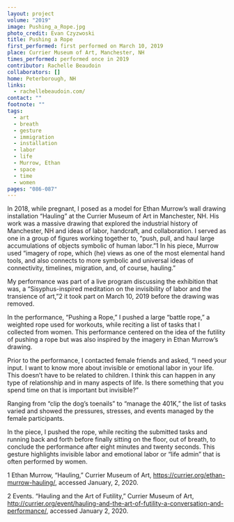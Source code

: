 ```yaml
---
layout: project
volume: "2019"
image: Pushing_a_Rope.jpg
photo_credit: Evan Czyzwoski
title: Pushing a Rope
first_performed: first performed on March 10, 2019
place: Currier Museum of Art, Manchester, NH
times_performed: performed once in 2019
contributor: Rachelle Beaudoin
collaborators: []
home: Peterborough, NH
links:
  - rachellebeaudoin.com/
contact: ""
footnote: ""
tags:
  - art
  - breath
  - gesture
  - immigration
  - installation
  - labor
  - life
  - Murrow, Ethan
  - space
  - time
  - women
pages: "086-087"
---
```


In 2018, while pregnant, I posed as a model for Ethan Murrow’s wall drawing installation “Hauling” at the Currier Museum of Art in Manchester, NH. His work was a massive drawing that explored the industrial history of Manchester, NH and ideas of labor, handcraft, and collaboration. I served as one in a group of figures working together to, “push, pull, and haul large accumulations of objects symbolic of human labor.”1 In his piece, Murrow used “imagery of rope, which (he) views as one of the most elemental hand tools, and also connects to more symbolic and universal ideas of connectivity, timelines, migration, and, of course, hauling.”

My performance was part of a live program discussing the exhibition that was, a “Sisyphus-inspired meditation on the invisibility of labor and the transience of art,”2 it took part on March 10, 2019 before the drawing was removed.

In the performance, “Pushing a Rope,” I pushed a large “battle rope,” a weighted rope used for workouts, while reciting a list of tasks that I collected from women. This performance centered on the idea of the futility of pushing a rope but was also inspired by the imagery in Ethan Murrow’s drawing.

Prior to the performance, I contacted female friends and asked, “I need your input. I want to know more about invisible or emotional labor in your life. This doesn’t have to be related to children. I think this can happen in any type of relationship and in many aspects of life. Is there something that you spend time on that is important but invisible?”

Ranging from “clip the dog’s toenails” to “manage the 401K,” the list of tasks varied and showed the pressures, stresses, and events managed by the female participants.

In the piece, I pushed the rope, while reciting the submitted tasks and running back and forth before finally sitting on the floor, out of breath, to conclude the performance after eight minutes and twenty seconds. This gesture highlights invisible labor and emotional labor or “life admin” that is often performed by women.

1 Ethan Murrow, “Hauling,” Currier Museum of Art, https://currier.org/ethan-murrow-hauling/, accessed January, 2, 2020.

2 Events. “Hauling and the Art of Futility,” Currier Museum of Art, http://currier.org/event/hauling-and-the-art-of-futility-a-conversation-and-performance/, accessed January 2, 2020.
